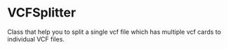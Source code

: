 # VCFSplitter
Class that help you to split a single vcf file which has multiple vcf cards to individual VCF files.
